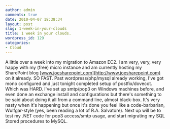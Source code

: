 ```yaml
---
author: admin
comments: true
date: 2010-04-07 18:38:34
layout: post
slug: 1-week-in-your-clouds
title: 1 week in your clouds.
wordpress_id: 129
categories:
- Cloud
---
```


A little over a week into my migration to Amazon EC2. I am very, very, very happy with my (free) micro instance and am currently hosting my SharePoint blog [www.joesharepoint.com](http://www.joesharepoint.com) on it already. SO FAST. Past wordpress/php/mysql already working, I've got mono configured and just tonight completed setup of postfix/dovecot. Which was HARD. I've set up smtp/pop3 on Windows machines before, and even done an exchange install and configurations but there's something to be said about doing it all from a command line, almost black-box. It's very nasty when it's happening but once it's done you feel like a code-barbarian, Wulfgar-style (yes, been reading a lot of R.A. Salvatore). Next up will be to test my .NET code for pop3 access/smtp usage, and start migrating my SQL Stored procedures to MySQL.
